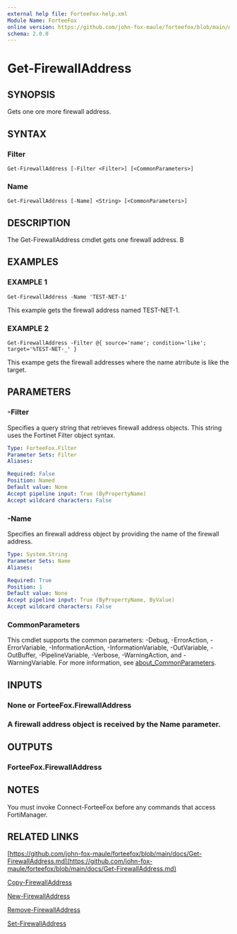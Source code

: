 ```yaml
---
external help file: ForteeFox-help.xml
Module Name: ForteeFox
online version: https://github.com/john-fox-maule/forteefox/blob/main/docs/Get-FirewallAddress.md
schema: 2.0.0
---
```


# Get-FirewallAddress

## SYNOPSIS
Gets one ore more firewall address.

## SYNTAX

### Filter
```
Get-FirewallAddress [-Filter <Filter>] [<CommonParameters>]
```

### Name
```
Get-FirewallAddress [-Name] <String> [<CommonParameters>]
```

## DESCRIPTION
The Get-FirewallAddress cmdlet gets one firewall address.
B

## EXAMPLES

### EXAMPLE 1
```
Get-FirewallAddress -Name 'TEST-NET-1'
```

This example gets the firewall address named TEST-NET-1.

### EXAMPLE 2
```
Get-FirewallAddress -Filter @{ source='name'; condition='like'; target='%TEST-NET-_' }
```

This exampe gets the firewall addresses where the name atrribute is like the target.

## PARAMETERS

### -Filter
Specifies a query string that retrieves firewall address objects.
This string uses the Fortinet Filter object syntax.

```yaml
Type: ForteeFox.Filter
Parameter Sets: Filter
Aliases:

Required: False
Position: Named
Default value: None
Accept pipeline input: True (ByPropertyName)
Accept wildcard characters: False
```

### -Name
Specifies an firewall address object by providing the name of the firewall address.

```yaml
Type: System.String
Parameter Sets: Name
Aliases:

Required: True
Position: 1
Default value: None
Accept pipeline input: True (ByPropertyName, ByValue)
Accept wildcard characters: False
```

### CommonParameters
This cmdlet supports the common parameters: -Debug, -ErrorAction, -ErrorVariable, -InformationAction, -InformationVariable, -OutVariable, -OutBuffer, -PipelineVariable, -Verbose, -WarningAction, and -WarningVariable. For more information, see [about_CommonParameters](http://go.microsoft.com/fwlink/?LinkID=113216).

## INPUTS

### **None or ForteeFox.FirewallAddress**
### A firewall address object is received by the Name parameter.
## OUTPUTS

### **ForteeFox.FirewallAddress**
## NOTES
You must invoke Connect-ForteeFox before any commands that access FortiManager.

## RELATED LINKS

[https://github.com/john-fox-maule/forteefox/blob/main/docs/Get-FirewallAddress.md](https://github.com/john-fox-maule/forteefox/blob/main/docs/Get-FirewallAddress.md)

[Copy-FirewallAddress]()

[New-FirewallAddress]()

[Remove-FirewallAddress]()

[Set-FirewallAddress]()

